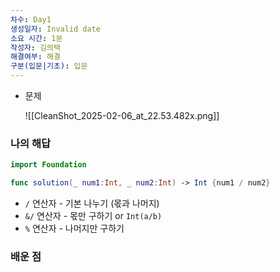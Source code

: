 ```yaml
---
차수: Day1
생성일자: Invalid date
소요 시간: 1분
작성자: 김의택
해결여부: 해결
구분(입문|기초): 입문
---
```

- 문제
    
    ![[CleanShot_2025-02-06_at_22.53.482x.png]]
    

### 나의 해답

```Swift
import Foundation

func solution(_ num1:Int, _ num2:Int) -> Int {num1 / num2}
```

- `/` 연산자 - 기본 나누기 (몫과 나머지)
- `&/` 연산자 - 몫만 구하기 or `Int(a/b)`
- `%` 연산자 - 나머지만 구하기

  

### 배운 점